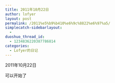 ```yaml
---
title: 2011年10月22日
author: lofyer
layout: post
permalink: /2011%e5%b9%b410%e6%9c%8822%e6%97%a5/
simplecatch-sidebarlayout:
  - 
duoshuo_thread_id:
  - 1234836220387786814
categories:
  - Lofyer的日记
---
```

2011年10月22日

可以开始了
